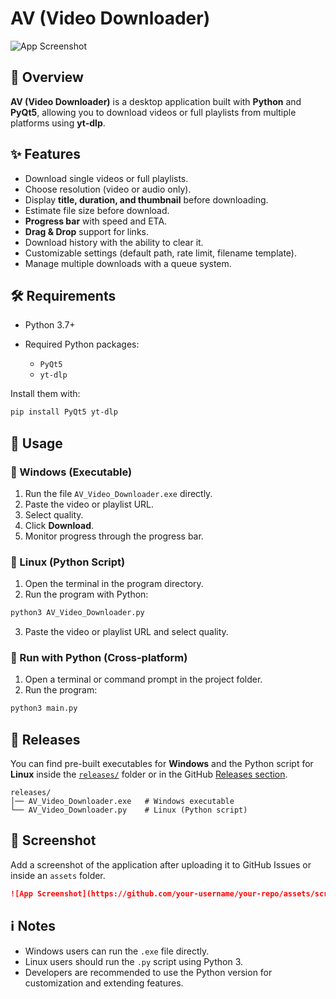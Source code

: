 # AV (Video Downloader)

![App Screenshot]([https://github.com/your-username/your-repo/assets/screenshot.png](https://github.com/user-attachments/assets/9b8c101a-166f-4a00-980c-96d04e87c55c))

## 📌 Overview

**AV (Video Downloader)** is a desktop application built with **Python** and **PyQt5**, allowing you to download videos or full playlists from multiple platforms using **yt-dlp**.

## ✨ Features

* Download single videos or full playlists.
* Choose resolution (video or audio only).
* Display **title, duration, and thumbnail** before downloading.
* Estimate file size before download.
* **Progress bar** with speed and ETA.
* **Drag & Drop** support for links.
* Download history with the ability to clear it.
* Customizable settings (default path, rate limit, filename template).
* Manage multiple downloads with a queue system.

## 🛠️ Requirements

* Python 3.7+
* Required Python packages:

  * `PyQt5`
  * `yt-dlp`

Install them with:

```bash
pip install PyQt5 yt-dlp
```

## 🚀 Usage

### 🔹 Windows (Executable)

1. Run the file `AV_Video_Downloader.exe` directly.
2. Paste the video or playlist URL.
3. Select quality.
4. Click **Download**.
5. Monitor progress through the progress bar.

### 🔹 Linux (Python Script)

1. Open the terminal in the program directory.
2. Run the program with Python:

```bash
python3 AV_Video_Downloader.py
```

3. Paste the video or playlist URL and select quality.

### 🔹 Run with Python (Cross-platform)

1. Open a terminal or command prompt in the project folder.
2. Run the program:

```bash
python3 main.py
```

## 📂 Releases

You can find pre-built executables for **Windows** and the Python script for **Linux** inside the [`releases/`](./releases) folder or in the GitHub [Releases section](../../releases).

```
releases/
│── AV_Video_Downloader.exe   # Windows executable
└── AV_Video_Downloader.py    # Linux (Python script)
```

## 📸 Screenshot

Add a screenshot of the application after uploading it to GitHub Issues or inside an `assets` folder.

```markdown
![App Screenshot](https://github.com/your-username/your-repo/assets/screenshot.png)
```

## ℹ️ Notes

* Windows users can run the `.exe` file directly.
* Linux users should run the `.py` script using Python 3.
* Developers are recommended to use the Python version for customization and extending features.
